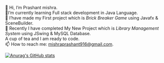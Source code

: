   👋  Hi, I’m Prashant mishra.
<br>🌱I’m currently learning Full stack development in Java Language.
<br>👯 I’have made my First project which is *Brick Breaker Game* using Javafx & SceneBuilder.
<br>👀 Recently I have completed My New Project which is *Library Management System* using JSwing & MySQL Database.
<br> A cup of tea and I am ready to code.
<br>📫 How to reach me: mishraprashant916@gmail.com.
 

<!---
prashantmishragithub/prashantmishragithub is a ✨ special ✨ repository because its `README.md` (this file) appears on your GitHub profile.
You can click the Preview link to take a look at your changes.
--->
[![Anurag's GitHub stats](https://github-readme-stats.vercel.app/api?username=prashantmishragithub)](https://github.com/anuraghazra/github-readme-stats)
